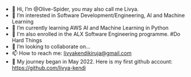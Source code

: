 - 👋 Hi, I’m @Olive-Spider, you may also call me Livya.
- 👀 I’m interested in Software Development/Engineering, AI and Machine Learning
- 🌱 I’m currently learning AWS AI and Machine Learning in Python
- 🌱 I'm also enrolled in the ALX Software Engineering programme. #Do Hard Things
- 💞️ I’m looking to collaborate on...
- 📫 How to reach me: livyakendikiruja@gmail.com
- 👀 My journey began in May 2022. Here is my first github account: https://github.com/livya-kendi

<!---
Olive-Spider/Olive-Spider is a ✨ special ✨ repository because its `README.md` (this file) appears on your GitHub profile.
You can click the Preview link to take a look at your changes.
--->
